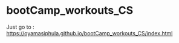 # bootCamp_workouts_CS

Just go to : https://oyamasiphula.github.io/bootCamp_workouts_CS/index.html
